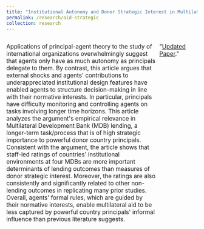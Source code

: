```yaml
---
title: "Institutional Autonomy and Donor Strategic Interest in Multilateral Foreign Aid: Rules vs. Informal Influence "
permalink: /research/aid-strategic
collection: research
---
```


<p style="float: left; font-size: 11.5pt; text-align: left; width: 78.5%; margin-right: 1.5%; margin-bottom: 0.5em;">Applications of principal-agent theory to the study of international organizations overwhelmingly suggest that agents only have as much autonomy as principals delegate to them. By contrast, this article argues that external shocks and agents' contributions to underappreciated institutional design features have enabled agents to structure decision-making in line with their normative interests. In particular, principals have difficulty monitoring and controlling agents on tasks involving longer time horizons. This article analyzes the argument's empirical relevance in Multilateral Development Bank (MDB) lending, a longer-term task/process that is of high strategic importance to powerful donor country principals. Consistent with the argument, the article shows that staff-led ratings of countries' institutional environments at four MDBs are more important determinants of lending outcomes than measures of donor strategic interest. Moreover, the ratings are also consistently and significantly related to other non-lending outcomes in replicating many prior studies. Overall, agents' formal rules, which are guided by their normative interests, enable multilateral aid to be less captured by powerful country principals' informal influence than previous literature suggests.</p>
<p style="float: right; font-size: 11.5pt; text-align: left; width: 18.5%; margin-right: 1.5%; margin-bottom: 0.5em;">"<a href="https://mikedenly.com/files/aid-strategic.pdf">Updated Paper</a>."</p> 
<div style="clear:both"></div>

<figure style="width: 769px; height: 382px"  class="align-center">
  <img src="/images/foreign_aid.png" alt="" />
</figure>

